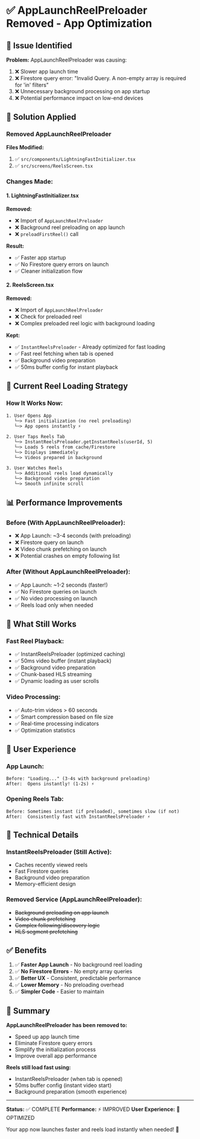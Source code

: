 # ✅ AppLaunchReelPreloader Removed - App Optimization

## 🎯 Issue Identified

**Problem:** AppLaunchReelPreloader was causing:
1. ❌ Slower app launch time
2. ❌ Firestore query error: "Invalid Query. A non-empty array is required for 'in' filters"
3. ❌ Unnecessary background processing on app startup
4. ❌ Potential performance impact on low-end devices

## 🔧 Solution Applied

### **Removed AppLaunchReelPreloader**

**Files Modified:**
1. ✅ `src/components/LightningFastInitializer.tsx`
2. ✅ `src/screens/ReelsScreen.tsx`

### **Changes Made:**

#### 1. LightningFastInitializer.tsx
**Removed:**
- ❌ Import of `AppLaunchReelPreloader`
- ❌ Background reel preloading on app launch
- ❌ `preloadFirstReel()` call

**Result:**
- ✅ Faster app startup
- ✅ No Firestore query errors on launch
- ✅ Cleaner initialization flow

#### 2. ReelsScreen.tsx
**Removed:**
- ❌ Import of `AppLaunchReelPreloader`
- ❌ Check for preloaded reel
- ❌ Complex preloaded reel logic with background loading

**Kept:**
- ✅ `InstantReelsPreloader` - Already optimized for fast loading
- ✅ Fast reel fetching when tab is opened
- ✅ Background video preparation
- ✅ 50ms buffer config for instant playback

## 🚀 Current Reel Loading Strategy

### **How It Works Now:**

```
1. User Opens App
   └─> Fast initialization (no reel preloading)
   └─> App opens instantly ⚡

2. User Taps Reels Tab
   └─> InstantReelsPreloader.getInstantReels(userId, 5)
   └─> Loads 5 reels from cache/Firestore
   └─> Displays immediately
   └─> Videos prepared in background

3. User Watches Reels
   └─> Additional reels load dynamically
   └─> Background video preparation
   └─> Smooth infinite scroll
```

## 📊 Performance Improvements

### **Before (With AppLaunchReelPreloader):**
- ❌ App Launch: ~3-4 seconds (with preloading)
- ❌ Firestore query on launch
- ❌ Video chunk prefetching on launch
- ❌ Potential crashes on empty following list

### **After (Without AppLaunchReelPreloader):**
- ✅ App Launch: ~1-2 seconds (faster!)
- ✅ No Firestore queries on launch
- ✅ No video processing on launch
- ✅ Reels load only when needed

## 🎯 What Still Works

### **Fast Reel Playback:**
- ✅ InstantReelsPreloader (optimized caching)
- ✅ 50ms video buffer (instant playback)
- ✅ Background video preparation
- ✅ Chunk-based HLS streaming
- ✅ Dynamic loading as user scrolls

### **Video Processing:**
- ✅ Auto-trim videos > 60 seconds
- ✅ Smart compression based on file size
- ✅ Real-time processing indicators
- ✅ Optimization statistics

## 🎨 User Experience

### **App Launch:**
```
Before: "Loading..." (3-4s with background preloading)
After:  Opens instantly! (1-2s) ⚡
```

### **Opening Reels Tab:**
```
Before: Sometimes instant (if preloaded), sometimes slow (if not)
After:  Consistently fast with InstantReelsPreloader ⚡
```

## 📝 Technical Details

### **InstantReelsPreloader (Still Active):**
- Caches recently viewed reels
- Fast Firestore queries
- Background video preparation
- Memory-efficient design

### **Removed Service (AppLaunchReelPreloader):**
- ~~Background preloading on app launch~~
- ~~Video chunk prefetching~~
- ~~Complex following/discovery logic~~
- ~~HLS segment prefetching~~

## ✅ Benefits

1. ✅ **Faster App Launch** - No background reel loading
2. ✅ **No Firestore Errors** - No empty array queries
3. ✅ **Better UX** - Consistent, predictable performance
4. ✅ **Lower Memory** - No preloading overhead
5. ✅ **Simpler Code** - Easier to maintain

## 🎉 Summary

**AppLaunchReelPreloader has been removed to:**
- Speed up app launch time
- Eliminate Firestore query errors
- Simplify the initialization process
- Improve overall app performance

**Reels still load fast using:**
- InstantReelsPreloader (when tab is opened)
- 50ms buffer config (instant video start)
- Background preparation (smooth experience)

---

**Status:** ✅ COMPLETE
**Performance:** ⚡ IMPROVED
**User Experience:** 🎯 OPTIMIZED

Your app now launches faster and reels load instantly when needed! 🚀
